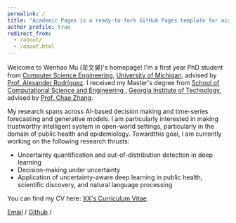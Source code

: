 ```yaml
---
permalink: /
title: "Academic Pages is a ready-to-fork GitHub Pages template for academic personal websites"
author_profile: true
redirect_from: 
  - /about/
  - /about.html
---
```


Welcome to Wenhao Mu (牟文昊)'s homepage! I'm a first year PhD student from [Computer Science Engineering](https://cse.engin.umich.edu/), [University of Michigan](https://umich.edu/), advised by [Prof. Alexander Rodríguez](https://alrodri.engin.umich.edu/). I received my Master's degree from [School of Computational Science and Engineering
](https://cse.gatech.edu/), [Georgia Institute of Technology](https://www.gatech.edu/), advised by [Prof. Chao Zhang](http://chaozhang.org/).

My research spans across AI-based decision making and time-series forecasting and generative models. l am particularly interested in making trustworthy intelligent system in open-world settings, particularly in the domain of public health and epidemiology. Towardthis goal, l am currently working on the following research thrusts:

- Uncertainty quantification and out-of-distribution detection in deep learning
- Decision-making under uncertainty
- Application of uncertainty-aware deep learning in public health, scientific discovery, and natural language processing

You can find my CV here: [XX's Curriculum Vitae](../assets/Curriculum_Vitae.pdf).

[Email](mailto:XX@stu.pku.edu.cn) / [Github](https://github.com/QiuDi233) / 


